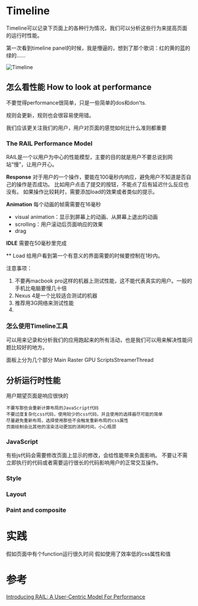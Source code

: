 # Timeline
Timeline可以记录下页面上的各种行为情况，我们可以分析这些行为来提高页面的运行时性能。

第一次看到timeline panel的时候，我是懵逼的，想到了那个歌词：红的黄的蓝的绿的......

![Timeline](../../images/chrome/timeline.png)

## 怎么看性能 How to look at performance
不要觉得performance很简单，只是一些简单的dos和don'ts.

规则会更新，规则也会很容易使用错。

我们应该更关注我们的用户，用户对页面的感觉如何比什么准则都重要

### The RAIL Performance Model
RAIL是一个以用户为中心的性能模型，主要的目的就是用户不要总说到网站“慢”，让用户开心。

**Response**
对于用户的一个操作，要能在100毫秒内响应，避免用户不知道是否自己的操作是否成功。
比如用户点击了提交的按钮，不能点了后有延迟什么反应也没有。
如果操作比较耗时，需要添加load的效果或者类似的提示。

**Animation**
每个动画的帧需需要在16毫秒
* visual animation：显示到屏幕上的动画、从屏幕上退出的动画
* scrolling：用户滚动后页面响应的效果
* drag

**IDLE**
需要在50毫秒里完成

** Load
给用户看到第一个有意义的界面需要的时候要控制在1秒内。

注意事项：
1. 不要再macbook pro这样的机器上测试性能，这不能代表真实的用户。一般的手机比电脑要慢几十倍
2. Nexus 4是一个比较适合测试的机器
3. 推荐用3G网络来测试性能
4. 

### 怎么使用Timeline工具
可以用来记录和分析我们的应用跑起来的所有活动，也是我们可以用来解决性能问题比较好的地方。






面板上分为几个部分
Main
Raster
GPU
ScriptsStreamerThread








## 分析运行时性能
用户期望页面是响应很快的

```
不要写那些会重新计算布局的JavaScript代码
不要过度复杂化css代码，使用较少的css代码，并且使用的选择器尽可能的简单
尽量避免重新布局，选择使用那些不会触发重新布局的css属性
页面绘制会比其他的渲染活动更加的消耗时间，小心瓶颈
```

### JavaScript
有些js代码会需要修改页面上显示的修改，会给性能带来负面影响。
不要让不需立即执行的代码或者需要运行很长的代码影响用户的正常交互操作。


### Style

### Layout

### Paint and composite




# 实践
假如页面中有个function运行很久时间
假如使用了效率低的css属性和值

# 参考
[Introducing RAIL: A User-Centric Model For Performance](https://www.smashingmagazine.com/2015/10/rail-user-centric-model-performance/)